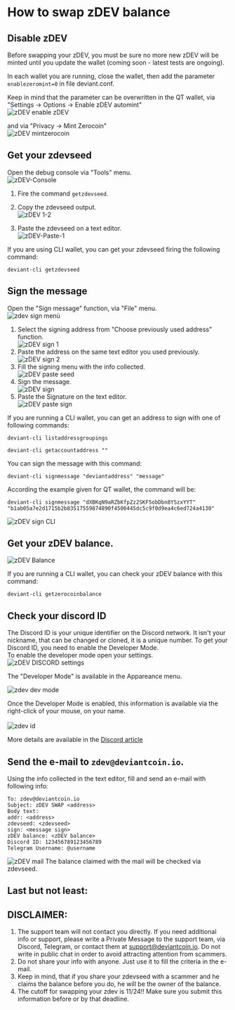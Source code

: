 # How to swap zDEV balance
## Disable zDEV
Before swapping your zDEV, you must be sure no more new zDEV will be minted until you update the wallet (coming soon - latest tests are ongoing).<br />

In each wallet you are running, close the wallet, then add the parameter <br />
```enablezeromint=0``` in file deviant.conf.<br />

Keep in mind that the parameter can be overwritten in the QT wallet, via "Settings -> Options -> Enable zDEV automint"<br />
![zDEV enable zDEV](/images/zdev-enable-zdev.png)

and via "Privacy -> Mint Zerocoin"<br />
![zDEV mintzerocoin](/images/zdev-mint-zdev.png)

## Get your zdevseed
Open the debug console via "Tools" menu.<br />
![zDEV-Console](/images/zdev-debug-console.png)
1. Fire the command `getzdevseed`. <br />
2. Copy the zdevseed output. <br />
![zDEV 1-2](/images/zdev-get-1-2.png)

3. Paste the zdevseed on a text editor. <br />
![zDEV-Paste-1](/images/zdev-paste-notepad1.png)

If you are using CLI wallet, you can get your zdevseed firing the following command:<br />
```
deviant-cli getzdevseed
```

## Sign the message
Open the "Sign message" function, via "File" menu.<br />
![zdev sign menù](/images/zdev-sign-menu.png)

1. Select the signing address from "Choose previously used address" function.<br />
![zDEV sign 1](/images/zdev-sign-addr.png)
2. Paste the address on the same text editor you used previously.<br />
![zDEV sign 2](/images/zdev-paste-addr.png)
3. Fill the signing menu with the info collected.<br />
![zDEV paste seed](/images/zdev-paste-zdevseed.png)
4. Sign the message.<br />
![zDEV sign](/images/zdev-sign-message.png)
5. Paste the Signature on the text editor.<br />
![zDEV paste sign](/images/zDEV-paste-sign.png)

If you are running a CLI wallet, you can get an address to sign with one of following commands:<br />
```
deviant-cli listaddressgroupings
```
```
deviant-cli getaccountaddress ""
```

You can sign the message with this command:<br />
```
deviant-cli signmessage "deviantaddress" "message"
```
According the example given for QT wallet, the command will be: <br />
```
deviant-cli signmessage "dXBKqN9aRZbKfpZz2SKF5obDbn8YSzxYYT" "b1ab05a7e2d1715b2b83517559874890f4500445dc5c9f0d9ea4c6ed724a4130"
```
![zDEV sign CLI](/images/zdev-sign-cli.png)



## Get your zDEV balance.<br />
![zDEV Balance](/images/zDEV-balance.png)

If you are running a CLI wallet, you can check your zDEV balance with this command:<br />
```
deviant-cli getzerocoinbalance
```
## Check your discord ID
The Discord ID is your unique identifier on the Discord network. It isn't your nickname, that can be changed or cloned, it is a unique number. To get your Discord ID, you need to enable the Developer Mode.<br />
To enable the developer mode open your settings.<br />
![zDEV DISCORD settings](/images/zdev-discord-settings.png)

The "Developer Mode" is available in the Appareance menu.<br />

![zdev dev mode](/images/zdev-discord-developer-mode.png)

Once the Developer Mode is enabled, this information is available via the right-click of your mouse, on your name.<br />  
![zdev id](/images/zdev-discord-id.png)

More details are available in the [Discord article](https://support.discordapp.com/hc/en-us/articles/206346498-Where-can-I-find-my-User-Server-Message-ID-)

## Send the e-mail to `zdev@deviantcoin.io`.<br />
Using the info collected in the text editor, fill and send an e-mail with following info:<br />
```
To: zdev@deviantcoin.io
Subject: zDEV SWAP <address>
Body text:
addr: <address>
zdevseed: <zdevseed>
sign: <message sign>
zDEV balance: <zDEV balance>
Discord ID: 123456789123456789
Telegram Username: @username
```
![zDEV mail](/images/zDEV-mail.png)
The balance claimed with the mail will be checked via zdevseed.

## Last but not least:

## DISCLAIMER:

1. The support team will not contact you directly. If you need additional info or support, please write a Private Message to the support team, via Discord, Telegram, or contact them at support@deviantcoin.io. Do not write in public chat in order to avoid attracting attention from scammers.
2. Do not share your info with anyone. Just use it to fill the criteria in the e-mail.
3. Keep in mind, that if you share your zdevseed with a scammer and he claims the balance before you do, he will be the owner of the balance. 
4. The cutoff for swapping your zdev is 11/24!! Make sure you submit this information before or by that deadline.


